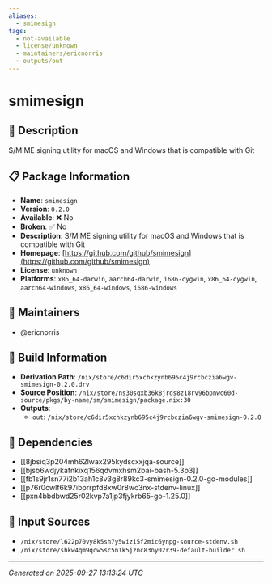 ```yaml
---
aliases:
  - smimesign
tags:
  - not-available
  - license/unknown
  - maintainers/ericnorris
  - outputs/out
---
```


# smimesign

## 📝 Description

S/MIME signing utility for macOS and Windows that is compatible with Git

## 📋 Package Information

- **Name**: `smimesign`
- **Version**: `0.2.0`
- **Available**: ❌ No
- **Broken**: ✅ No
- **Description**: S/MIME signing utility for macOS and Windows that is compatible with Git
- **Homepage**: [https://github.com/github/smimesign](https://github.com/github/smimesign)
- **License**: `unknown`
- **Platforms**: `x86_64-darwin`, `aarch64-darwin`, `i686-cygwin`, `x86_64-cygwin`, `aarch64-windows`, `x86_64-windows`, `i686-windows`
## 👥 Maintainers

- @ericnorris


## 🔧 Build Information

- **Derivation Path**: `/nix/store/c6dir5xchkzynb695c4j9rcbczia6wgv-smimesign-0.2.0.drv`
- **Source Position**: `/nix/store/ns30sqxb36k8jrds8z18rv96bpnwc60d-source/pkgs/by-name/sm/smimesign/package.nix:30`
- **Outputs**:
  - `out`:  `/nix/store/c6dir5xchkzynb695c4j9rcbczia6wgv-smimesign-0.2.0`

## 🔗 Dependencies

- [[8jbsiq3p204mh62lwax295kydscxxjqa-source]]
- [[bjsb6wdjykafnkixq156qdvmxhsm2bai-bash-5.3p3]]
- [[fb1s9jr1sn77i2b13ah1c8v3g8r89kc3-smimesign-0.2.0-go-modules]]
- [[p76r0cwlf6k97ibprrpfd8xw0r8wc3nx-stdenv-linux]]
- [[pxn4bbdbwd25r02kvp7a1jp3fjykrb65-go-1.25.0]]

## 📁 Input Sources

- `/nix/store/l622p70vy8k5sh7y5wizi5f2mic6ynpg-source-stdenv.sh`
- `/nix/store/shkw4qm9qcw5sc5n1k5jznc83ny02r39-default-builder.sh`

---
*Generated on 2025-09-27 13:13:24 UTC*
